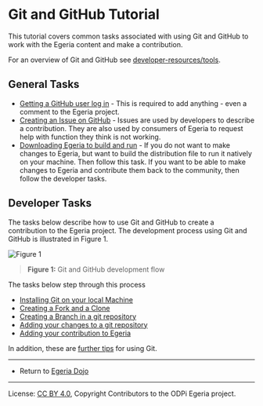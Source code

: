 <!-- SPDX-License-Identifier: CC-BY-4.0 -->
<!-- Copyright Contributors to the ODPi Egeria project 2020. -->

# Git and GitHub Tutorial

This tutorial covers common tasks associated with using Git and GitHub to
work with the Egeria content and make a contribution.

For an overview of Git and GitHub see 
[developer-resources/tools](../../../developer-resources/tools/Git-GitHub.md).

## General Tasks

* [Getting a GitHub user log in](task-getting-git-hub-id.md) - This is required to add anything - even a comment
  to the Egeria project.
* [Creating an Issue on GitHub](task-creating-an-issue-on-git-hub.md) - Issues are used by developers to describe
  a contribution.  They are also used by consumers of Egeria to request help with function they think is not working.
* [Downloading Egeria to build and run](../building-egeria-tutorial/task-downloading-egeria-source.md) - If
  you do not want to make changes to Egeria, but want to build the distribution file to run it natively
  on your machine.  Then follow this task.  If you want to be able to make changes to Egeria and contribute
  them back to the community, then follow the developer tasks.

## Developer Tasks

The tasks below describe how to use Git and GitHub to create a contribution to the Egeria project.
The development process using Git and GitHub is illustrated in Figure 1.

![Figure 1](../../../developer-resources/tools/git-github-flow.png)
> **Figure 1:** Git and GitHub development flow

The tasks below step through this process

* [Installing Git on your local Machine](task-installing-git.md)
* [Creating a Fork and a Clone](task-creating-a-fork-and-clone.md)
* [Creating a Branch in a git repository](task-creating-git-branches.md)
* [Adding your changes to a git repository](task-adding-changes-to-git.md)
* [Adding your contribution to Egeria](task-git-pull-push-pr.md)

In addition, these are [further tips](further-git-tips.md) for using Git.

----
* Return to [Egeria Dojo](../../egeria-dojo/egeria-dojo-day-2-3-contribution-to-egeria.md)

----
License: [CC BY 4.0](https://creativecommons.org/licenses/by/4.0/),
Copyright Contributors to the ODPi Egeria project.